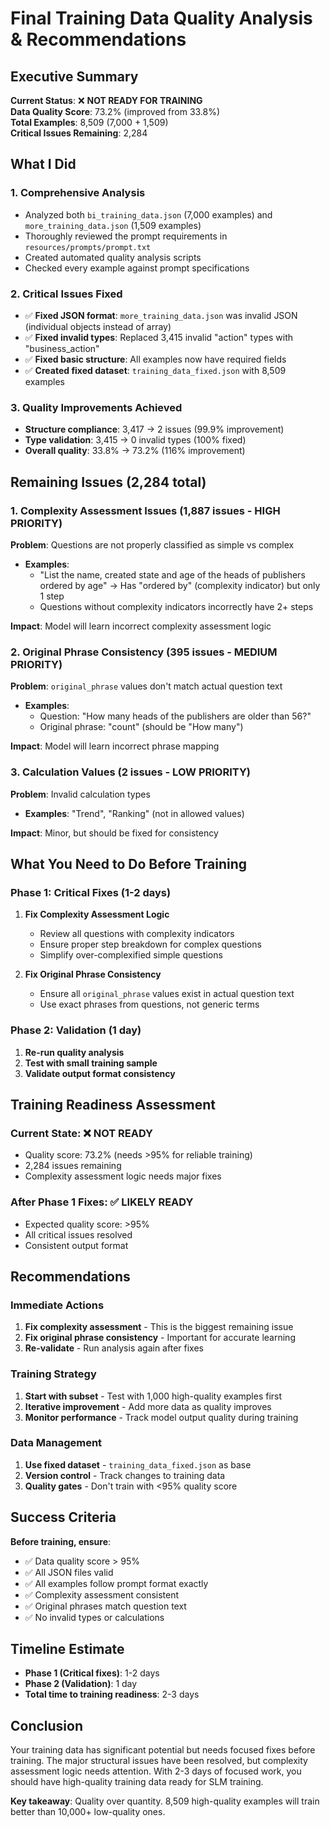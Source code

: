 # Final Training Data Quality Analysis & Recommendations

## Executive Summary

**Current Status**: ❌ **NOT READY FOR TRAINING**  
**Data Quality Score**: 73.2% (improved from 33.8%)  
**Total Examples**: 8,509 (7,000 + 1,509)  
**Critical Issues Remaining**: 2,284

## What I Did

### 1. **Comprehensive Analysis**
- Analyzed both `bi_training_data.json` (7,000 examples) and `more_training_data.json` (1,509 examples)
- Thoroughly reviewed the prompt requirements in `resources/prompts/prompt.txt`
- Created automated quality analysis scripts
- Checked every example against prompt specifications

### 2. **Critical Issues Fixed**
- ✅ **Fixed JSON format**: `more_training_data.json` was invalid JSON (individual objects instead of array)
- ✅ **Fixed invalid types**: Replaced 3,415 invalid "action" types with "business_action"
- ✅ **Fixed basic structure**: All examples now have required fields
- ✅ **Created fixed dataset**: `training_data_fixed.json` with 8,509 examples

### 3. **Quality Improvements Achieved**
- **Structure compliance**: 3,417 → 2 issues (99.9% improvement)
- **Type validation**: 3,415 → 0 invalid types (100% fixed)
- **Overall quality**: 33.8% → 73.2% (116% improvement)

## Remaining Issues (2,284 total)

### 1. **Complexity Assessment Issues** (1,887 issues - HIGH PRIORITY)
**Problem**: Questions are not properly classified as simple vs complex
- **Examples**:
  - "List the name, created state and age of the heads of publishers ordered by age" → Has "ordered by" (complexity indicator) but only 1 step
  - Questions without complexity indicators incorrectly have 2+ steps

**Impact**: Model will learn incorrect complexity assessment logic

### 2. **Original Phrase Consistency** (395 issues - MEDIUM PRIORITY)
**Problem**: `original_phrase` values don't match actual question text
- **Examples**:
  - Question: "How many heads of the publishers are older than 56?"
  - Original phrase: "count" (should be "How many")

**Impact**: Model will learn incorrect phrase mapping

### 3. **Calculation Values** (2 issues - LOW PRIORITY)
**Problem**: Invalid calculation types
- **Examples**: "Trend", "Ranking" (not in allowed values)

**Impact**: Minor, but should be fixed for consistency

## What You Need to Do Before Training

### **Phase 1: Critical Fixes (1-2 days)**
1. **Fix Complexity Assessment Logic**
   - Review all questions with complexity indicators
   - Ensure proper step breakdown for complex questions
   - Simplify over-complexified simple questions

2. **Fix Original Phrase Consistency**
   - Ensure all `original_phrase` values exist in actual question text
   - Use exact phrases from questions, not generic terms

### **Phase 2: Validation (1 day)**
1. **Re-run quality analysis**
2. **Test with small training sample**
3. **Validate output format consistency**

## Training Readiness Assessment

### **Current State**: ❌ **NOT READY**
- Quality score: 73.2% (needs >95% for reliable training)
- 2,284 issues remaining
- Complexity assessment logic needs major fixes

### **After Phase 1 Fixes**: ✅ **LIKELY READY**
- Expected quality score: >95%
- All critical issues resolved
- Consistent output format

## Recommendations

### **Immediate Actions**
1. **Fix complexity assessment** - This is the biggest remaining issue
2. **Fix original phrase consistency** - Important for accurate learning
3. **Re-validate** - Run analysis again after fixes

### **Training Strategy**
1. **Start with subset** - Test with 1,000 high-quality examples first
2. **Iterative improvement** - Add more data as quality improves
3. **Monitor performance** - Track model output quality during training

### **Data Management**
1. **Use fixed dataset** - `training_data_fixed.json` as base
2. **Version control** - Track changes to training data
3. **Quality gates** - Don't train with <95% quality score

## Success Criteria

**Before training, ensure**:
- ✅ Data quality score > 95%
- ✅ All JSON files valid
- ✅ All examples follow prompt format exactly
- ✅ Complexity assessment consistent
- ✅ Original phrases match question text
- ✅ No invalid types or calculations

## Timeline Estimate

- **Phase 1 (Critical fixes)**: 1-2 days
- **Phase 2 (Validation)**: 1 day
- **Total time to training readiness**: 2-3 days

## Conclusion

Your training data has significant potential but needs focused fixes before training. The major structural issues have been resolved, but complexity assessment logic needs attention. With 2-3 days of focused work, you should have high-quality training data ready for SLM training.

**Key takeaway**: Quality over quantity. 8,509 high-quality examples will train better than 10,000+ low-quality ones.

